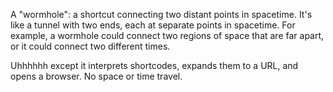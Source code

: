 A "wormhole": a shortcut connecting two distant points in spacetime. It's like a tunnel with two ends, each at separate points in spacetime. For example, a wormhole could connect two regions of space that are far apart, or it could connect two different times.

Uhhhhhh except it interprets shortcodes, expands them to a URL, and opens a browser. No space or time travel.
